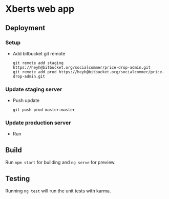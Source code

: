# Xberts web app

## Deployment

### Setup
  
  - Add bitbucket git remote
  
        git remote add staging https://heyh@bitbucket.org/socialcommer/price-drop-admin.git
        git remote add prod https://heyh@bitbucket.org/socialcommer/price-drop-admin.git
        
### Update staging server
  - Push update
  
        git push prod master:master
        
### Update production server
  - Run 
        
## Build

Run `npm start` for building and `ng serve` for preview.

## Testing

Running `ng test` will run the unit tests with karma.
